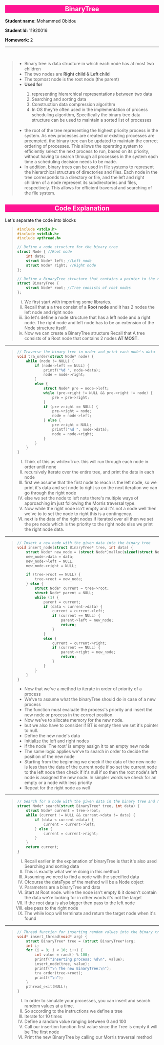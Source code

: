 <h2 style='background:deeppink; border:0; color:white'><center>BinaryTree</center></h2>

<p> <b>Student name: </b>Mohammed Obidou</p>
<p> <b>Student Id: </b> 11920016</p>
<p> <b>Homework: </b>2</p>

---

<br>
<blockquote>
<ul>
<li>Binary tree is data structure in which each node has at most two children</li>
<li>The two nodes are <b>Right child & Left child</b></li>
<li>The topmost node is the root node (the parent)</li>
<li><b>Used for</b> </li>

<ol>
<li>representing hierarchical representations between two data</li>
<li>Searching and sorting data</li>
<li>Construction data compression algorithm</li>
<li>In OS they're often used in the implementation of process scheduling algorithm, Specifically the binary tree data structure can be used to maintain a sorted list of processes</li>
</ol>

<br>
<li> the root of the tree representing the highest priority process in the system. As new processes are created or existing processes are preempted, the binary tree can be updated to maintain the correct ordering of processes. This allows the operating system to efficiently select the next process to run, based on its priority, without having to search through all processes in the system each time a scheduling decision needs to be made.</li>
<li>In addition, binary trees can be used in file systems to represent the hierarchical structure of directories and files. Each node in the tree corresponds to a directory or file, and the left and right children of a node represent its subdirectories and files, respectively. This allows for efficient traversal and searching of the file system.</li>
</ul>
</blockquote>


<h2 style='background:deeppink; border:0; color:white'><center>Code Explanation</center></h2>
Let's separate the code into blocks
<blockquote>

```c
#include <stdio.h>
#include <stdlib.h>
#include <pthread.h>

// Define a node structure for the binary tree
struct Node { //Root node
    int data;
    struct Node* left; //Left node
    struct Node* right; //Right node
};

// Define a BinaryTree structure that contains a pointer to the root node
struct BinaryTree {
    struct Node* root; //Tree consists of root nodes
};

```
<ol type='i'>
<li>We first start with importing some libraries.</li>
<li>Recall that a a tree consist of a <b>Root node</b> and it has 2 nodes the left node and right node</li>
<li>So let's define a node structure that has a left node and a right node. The right node and left node has to be an extension of the Node structure itself.</li>
<li>Now we can create a BinaryTree structure Recall that A tree consists of a Root node that contains 2 nodes <b>AT MOST</b>.</li>
</ol>
</blockquote>

---
<blockquote>

```c
// Traverse the binary tree in-order and print each node's data
void tra_order(struct Node* node) {
    while (node != NULL) {
        if (node->left == NULL) {
            printf("%d ", node->data);
            node = node->right;
        } 
        else {
            struct Node* pre = node->left;
            while (pre->right != NULL && pre->right != node) {
                pre = pre->right;
            }
            if (pre->right == NULL) {
                pre->right = node;
                node = node->left;
            } else {
                pre->right = NULL;
                printf("%d ", node->data);
                node = node->right;
            }
        }
    }
}

```

<ol type='I'>

<li>Think of this as while=True. this will run through each node in order until none</li>
<li>recursively Iterate over the entire tree, and print the data in each node</li>
<li>first we assume that the first node to reach is the left node, so we print it's data and set node to right so on the next iteration we can go through the right node</li>
<li>else we set the node to left note there's multiple ways of approaching im just following the Morris traversal type.</li>
<li>Now while the right node isn't empty and it's not a node well then we've to to set the node to right this is a contingency.</li>
<li>next is the data of the right nodes if iterated over all then we set the pre node which is the priority to the right node else we print the right node data.</li>

</ol>
</blockquote>

---

<blockquote>

```c
// Insert a new node with the given data into the binary tree
void insert_node(struct BinaryTree* tree, int data) {
    struct Node* new_node = (struct Node*)malloc(sizeof(struct Node));
    new_node->data = data;
    new_node->left = NULL;
    new_node->right = NULL;

    if (tree->root == NULL) {
        tree->root = new_node;
    } else {
        struct Node* current = tree->root;
        struct Node* parent = NULL;
        while (1) {
            parent = current;
            if (data < current->data) {
                current = current->left;
                if (current == NULL) {
                    parent->left = new_node;
                    return;
                }
            } 
            else {
                current = current->right;
                if (current == NULL) {
                    parent->right = new_node;
                    return;
                }
            }
        }
    }
}

```
<ul>
<li>Now that we've a method to iterate in order of priority of a process</li>
<li>We've to assume what the binaryTree should do in case of a new process</li>
<li>The function must evaluate the process's priority and insert the new node or process in the correct position. </li>
<li>Now we've to allocate memory for the new node. </li>
<li>but we also have to consider if BT is empty then we set it's pointer to null.</li>
<li> Define the new node's data</li>
<li>Initialize the left and right nodes</li>
<li>if the node 'The root' is empty assign it to an empty new node</li>
<li>The same logic applies we've to search in order to decide the position of the new node</li>
<li>Starting from the beginning we check if the data of the new node is less than the data of the current node if so set the current node to the left node then check if it's null if so then the root node's left node is assigned the new node. In simpler words we check for an empty or a node with less priority </li>
<li>Repeat for the right node as well</li>
</ul>
</blockquote>

---

<blockquote>

```c
// Search for a node with the given data in the binary tree and return a pointer to that node
struct Node* search(struct BinaryTree* tree, int data) {
    struct Node* current = tree->root;
    while (current != NULL && current->data != data) {
        if (data < current->data) {
            current = current->left;
        } else {
            current = current->right;
        }
    }
    return current;
}

```
<ol type='I'>
<li>Recall earlier in the explanation of binaryTree is that it's also used Searching and sorting data</li>
<li>This is exactly what we're doing in this method</li>
<li>Assuming we need to find a node with the specified data</li>
<li>Ofcourse the dataType of the method will be a Node object</li>
<li>Parameters are a binaryTree and data</li>
<li>Start at Root node. while the node isn't empty & it doesn't contain the data we're looking for in other words it's not the target</li>
<li>If the root data is also bigger then pass to the left node</li>
<li>else pass to the right node</li>
<li>The while loop will terminate and return the target node when it's found</li>
</ol>
</blockquote>

---

<blockquote>

```c
// Thread function for inserting random values into the binary tree
void* insert_thread(void* arg) {
    struct BinaryTree* tree = (struct BinaryTree*)arg;
    int i;
    for (i = 0; i < 10; i++) {
        int value = rand() % 100;
        printf("Inserting process: %d\n", value);
        insert_node(tree, value);
        printf("\n The new BinaryTree:\n");
        tra_order(tree->root);
        printf("\n");
    }
    pthread_exit(NULL);
}
```
<ol type='I'>
<li>In order to simulate your processes, you can insert and search random
values at a time.</li>
<li>So according to the instructions we define a tree</li>
<li>Iterate for 10 times</li>
<li>Define a random value ranging between 0 and 100</li>
<li>Call our insertion function first value since the Tree is empty it will be The first node</li>
<li>Print the new BinaryTree by calling our Morris traversal method</li>
</ol>
</blockquote>